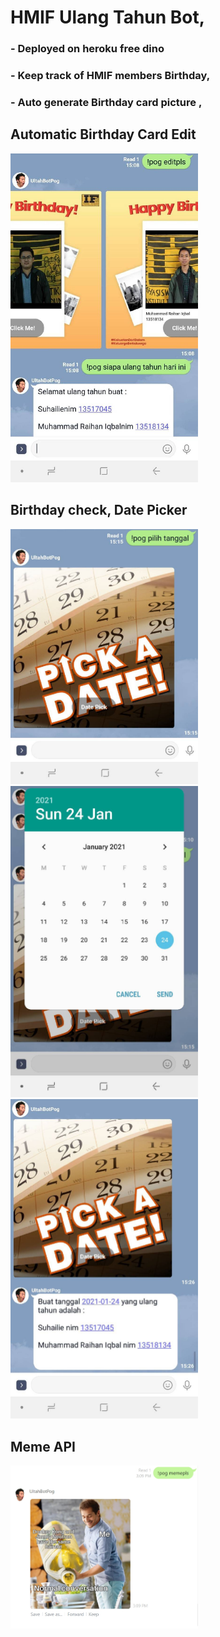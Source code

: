 # HMIF Ulang Tahun Bot,

### - Deployed on heroku free dino

### - Keep track of HMIF members Birthday,

### - Auto generate Birthday card picture ,

## Automatic Birthday Card Edit 
<img src="static/903202.jpg" width="300">

## Birthday check, Date Picker 
<img src="static/Zero.jpg" width="300">

<img src="static/One.jpg" width="300">

<img src="static/two.jpg" width="300">

## Meme API

<img src="static/1611475777582.jpg" width="300">

